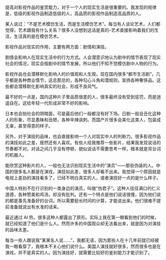 提高对影视作品的鉴赏能力，对于一个人的现实生活是很重要的。我发现的规律是，低级的影视作品制造低级的人，高品质的影视作品制造高品质的人。

某人说过：“不是艺术模仿生活，而是生活模仿艺术”。每当有人谈论艺术，人们都觉得，艺术跟我有什么关系？很多人没想到这话是真的–艺术直接影响着我们的生活，生活真的是在模仿艺术。

影视作品对现实的作用，主要有两方面：剧情和演技。

剧情会影响人在现实生活中的行为方式。人会潜意识地认为剧中的情节表现了现实社会的情况，现实会按剧中的情节发展，所以他们不知不觉模仿剧中人物的行为。

影视作品也会潜移默化影响人的价值观和人生观。现在国内很多“都市生活剧”，几乎都是各种商业情节，这总那总的，各种勾心斗角和潜规则，宣扬各种奢侈品。这些都会潜移默化影响真实的社会，形成不良风气。

最不好的一点是，国内这种片子里品质很差的人，很多最终没有受到惩罚，而是逍遥自在。这给年轻一代形成非常不好的影响。

日本也会拍社会的阴暗面，可是最后他们一般都没有好下场。日剧一般会丑化这种人的形象，尽显愚昧和丑陋，各种辛辣讽刺。而国产片很多会美化这类人，包装成无辜，甚至得意的样子。

另外，对于演技的品味，也会直接影响一个人对现实中人的判断力。很多影视作品的演技如此之差，居然还有人喜欢。有些人给我推荐一些影片，结果我发现说话的节奏都不对。对话之间几乎没有停顿，貌似说话不需要思考一样，根本就是背台词的机器人。

能欣赏这种影片的人，一般也无法识别现实生活中的“演员”——那些伪装的人。中国的很多名人都是在演戏，演技如此差，很多人却看不出来。我觉得一个原因就是电视上差劲的演技看多了，已经不明白真实的人，或者演技好一点的是什么样子。

中国人特别不在行识别的一类身边的演员，叫做“伪君子”。这种人往往满口的仁义道德，各种赞美和鸡汤，却没有批判。还有一个特点是他们说话很慢，因为他们说的都是事先准备好的台词，所以需要挺长时间的计算，才能说出来。他们很难不提前准备就说出有水准的话来。

最近通过 AI 热，很多这种人都露出了原形。实际上我在第一眼看到他们的时候，就已经知道了他们是什么人。然而许多的中国观众却无法看出来，就是因为对演技的品味太差。

每当一些人跟说我“某某名人说……”，我都无语，因为那些人在十几年前就已经被我一眼看穿了，我根本不关心他们说什么。美国人演技就好很多，然而很多也是在演戏，并不是真实的人。因为演技好，就需要比较好的鉴别能力才能识别了。
